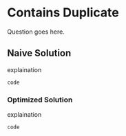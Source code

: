 # Contains Duplicate

Question goes here.

## Naive Solution

explaination

`code`

### Optimized Solution

explaination

`code`
